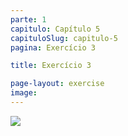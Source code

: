 ```yaml
---
parte: 1
capitulo: Capítulo 5
capituloSlug: capitulo-5
pagina: Exercício 3

title: Exercício 3

page-layout: exercise
image:
---
```


<img src="{{site.baseurl}}/assets/graphics/content/5_1_3.png"/>
